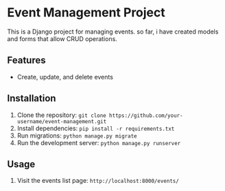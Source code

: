 # Event Management Project

This is a Django project for managing events. so far, i have created models and forms that allow CRUD operations.



## Features

* Create, update, and delete events

## Installation

1. Clone the repository: `git clone https://github.com/your-username/event-management.git`
2. Install dependencies: `pip install -r requirements.txt`
3. Run migrations: `python manage.py migrate`
4. Run the development server: `python manage.py runserver`

## Usage

1. Visit the events list page: `http://localhost:8000/events/`
